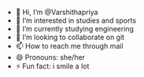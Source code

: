 - 👋 Hi, I’m @Varshithapriya
- 👀 I’m interested in studies and sports
- 🌱 I’m currently studying engineering 
- 💞️ I’m looking to collaborate on git 
- 📫 How to reach me through mail 
- 😄 Pronouns: she/her
- ⚡ Fun fact: i smile a lot

<!---
Varshithapriya/Varshithapriya is a ✨ special ✨ repository because its `README.md` (this file) appears on your GitHub profile.
You can click the Preview link to take a look at your changes.
--->
